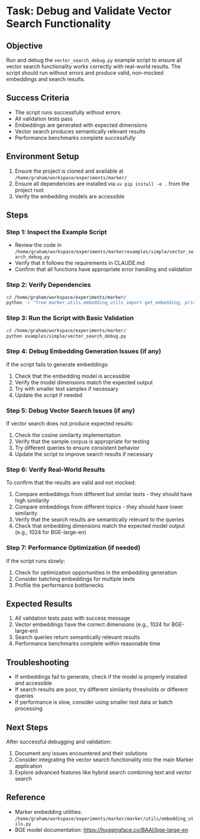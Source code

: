 # Task: Debug and Validate Vector Search Functionality

## Objective
Run and debug the `vector_search_debug.py` example script to ensure all vector search functionality works correctly with real-world results. The script should run without errors and produce valid, non-mocked embeddings and search results.

## Success Criteria
- The script runs successfully without errors
- All validation tests pass
- Embeddings are generated with expected dimensions
- Vector search produces semantically relevant results
- Performance benchmarks complete successfully

## Environment Setup
1. Ensure the project is cloned and available at `/home/graham/workspace/experiments/marker/`
2. Ensure all dependencies are installed via `uv pip install -e .` from the project root
3. Verify the embedding models are accessible

## Steps

### Step 1: Inspect the Example Script
- Review the code in `/home/graham/workspace/experiments/marker/examples/simple/vector_search_debug.py`
- Verify that it follows the requirements in CLAUDE.md
- Confirm that all functions have appropriate error handling and validation

### Step 2: Verify Dependencies
```bash
cd /home/graham/workspace/experiments/marker/
python -c "from marker.utils.embedding_utils import get_embedding; print('Embedding utilities available')"
```

### Step 3: Run the Script with Basic Validation
```bash
cd /home/graham/workspace/experiments/marker/
python examples/simple/vector_search_debug.py
```

### Step 4: Debug Embedding Generation Issues (if any)
If the script fails to generate embeddings:
1. Check that the embedding model is accessible
2. Verify the model dimensions match the expected output
3. Try with smaller text samples if necessary
4. Update the script if needed

### Step 5: Debug Vector Search Issues (if any)
If vector search does not produce expected results:
1. Check the cosine similarity implementation
2. Verify that the sample corpus is appropriate for testing
3. Try different queries to ensure consistent behavior
4. Update the script to improve search results if necessary

### Step 6: Verify Real-World Results
To confirm that the results are valid and not mocked:
1. Compare embeddings from different but similar texts - they should have high similarity
2. Compare embeddings from different topics - they should have lower similarity
3. Verify that the search results are semantically relevant to the queries
4. Check that embedding dimensions match the expected model output (e.g., 1024 for BGE-large-en)

### Step 7: Performance Optimization (if needed)
If the script runs slowly:
1. Check for optimization opportunities in the embedding generation
2. Consider batching embeddings for multiple texts
3. Profile the performance bottlenecks

## Expected Results
1. All validation tests pass with success message
2. Vector embeddings have the correct dimensions (e.g., 1024 for BGE-large-en)
3. Search queries return semantically relevant results
4. Performance benchmarks complete within reasonable time

## Troubleshooting
- If embeddings fail to generate, check if the model is properly installed and accessible
- If search results are poor, try different similarity thresholds or different queries
- If performance is slow, consider using smaller test data or batch processing

## Next Steps
After successful debugging and validation:
1. Document any issues encountered and their solutions
2. Consider integrating the vector search functionality into the main Marker application
3. Explore advanced features like hybrid search combining text and vector search

## Reference
- Marker embedding utilities: `/home/graham/workspace/experiments/marker/marker/utils/embedding_utils.py`
- BGE model documentation: https://huggingface.co/BAAI/bge-large-en